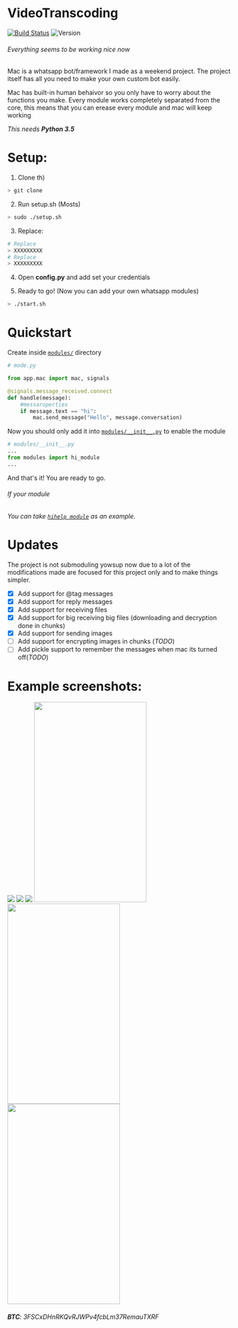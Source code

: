 # VideoTranscoding
[![Build Status](https://travis-ci.com/luiscajl/VideoTranscoding.svg?token=pmaXrqcdKzZPYdpspVgq&branch=master)](https://travis-ci.com/luiscajl/VideoTranscoding)
![Version](https://img.shields.io/badge/version-0.1-brightgreen.svg?style=flat)


###### Everything seems to be working nice now
Mac is a whatsapp bot/framework I made as a weekend project. The project itself has all you need to make your own custom bot easily.

Mac has built-in human behaivor so you only have to worry about the functions you make. Every module works completely separated from the core, this means that you can erease every module and mac will keep working

_This needs **Python 3.5**_

# Setup:
1. Clone th)
```sh
> git clone
```
2. Run setup.sh (Mosts)
```sh
> sudo ./setup.sh
```

3. Replace:
```sh
# Replace 
> XXXXXXXXX
# Replace
> XXXXXXXXX
```


4. Open **config.py** and add set your credentials

5. Ready to go! (Now you can add your own whatsapp modules)
```sh
> ./start.sh
```

# Quickstart
Create  inside [`modules/`](https://gr/modules) directory
```python
# mode.py

from app.mac import mac, signals

@signals.message_received.connect
def handle(message):
    #messaroperties
    if message.text == "hi":
        mac.send_message("Hello", message.conversation)
```
Now you should only add it into [`modules/__init__.py`](https://gi_.py) to enable the module
```python
# modules/__init__.py
...
from modules import hi_module
...
```
And that's it! You are ready to go.

###### If your module 
###### _You can take [`hihelp module`](https://gp.py) as an example._


# Updates
The project is not submoduling yowsup now due to a lot of the modifications made are focused for this project only and to make things simpler.
- [x] Add support for @tag messages
- [x] Add support for reply messages
- [x] Add support for receiving files
- [x] Add support for big receiving big files (downloading and decryption done in chunks)
- [x] Add support for sending images
- [ ] Add support for encrypting images in chunks (_TODO_)
- [ ] Add pickle support to remember the messages when mac its turned off(_TODO_)

# Example screenshots:
![](https://xxxxxxxxxxxxxxxx.png)
![](https://xxxxxxxxxxxxxxxx.png)
![](https://xxxxxxxxxxxxxxxx.png)
<img src="https://xxxxxxxxxxxxxxxx.png" width="253px" height="450px">
<img src="https://xxxxxxxxxxxxxxxx.png" width="253px" height="450px">
<img src="https://xxxxxxxxxxxxxxxx.png" width="253px" height="450px">

###### **BTC**: 3FSCxDHnRKQvRJWPv4fcbLm37RemauTXRF
